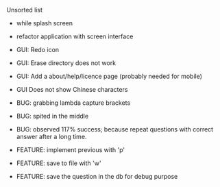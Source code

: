 Unsorted list

- while splash screen
- refactor application with screen interface

- GUI: Redo icon
- GUI: Erase directory does not work
- GUI: Add a about/help/licence page (probably needed for mobile)
- GUI Does not show Chinese characters

- BUG: grabbing lambda capture brackets
- BUG: spited in the middle
- BUG: observed 117% success; because repeat questions with correct answer after a long time.

- FEATURE: implement previous with 'p'
- FEATURE: save to file with 'w'
- FEATURE: save the question in the db for debug purpose
